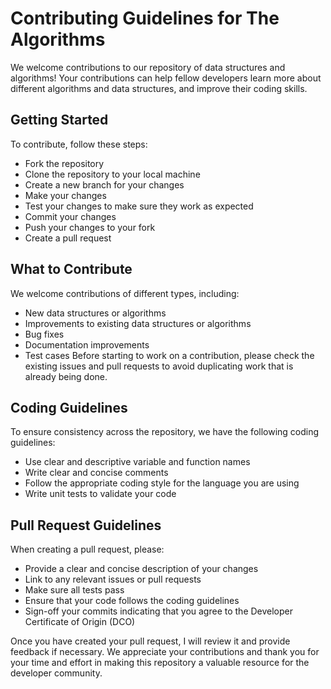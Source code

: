 # Contributing Guidelines for The Algorithms

We welcome contributions to our repository of data structures and algorithms! Your contributions can help fellow developers learn more about different algorithms and data structures, and improve their coding skills.

## Getting Started
To contribute, follow these steps:

- Fork the repository
- Clone the repository to your local machine
- Create a new branch for your changes
- Make your changes
- Test your changes to make sure they work as expected
- Commit your changes
- Push your changes to your fork
- Create a pull request

## What to Contribute
We welcome contributions of different types, including:

- New data structures or algorithms
- Improvements to existing data structures or algorithms
- Bug fixes
- Documentation improvements
- Test cases
Before starting to work on a contribution, please check the existing issues and pull requests to avoid duplicating work that is already being done.

## Coding Guidelines
To ensure consistency across the repository, we have the following coding guidelines:

- Use clear and descriptive variable and function names
- Write clear and concise comments
- Follow the appropriate coding style for the language you are using
- Write unit tests to validate your code

## Pull Request Guidelines
When creating a pull request, please:

- Provide a clear and concise description of your changes
- Link to any relevant issues or pull requests
- Make sure all tests pass
- Ensure that your code follows the coding guidelines
- Sign-off your commits indicating that you agree to the Developer Certificate of Origin (DCO)

Once you have created your pull request, I will review it and provide feedback if necessary. We appreciate your contributions and thank you for your time and effort in making this repository a valuable resource for the developer community.
